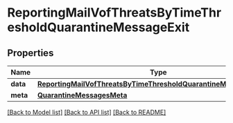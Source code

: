 # ReportingMailVofThreatsByTimeThresholdQuarantineMessageExit

## Properties
Name | Type | Description | Notes
------------ | ------------- | ------------- | -------------
**data** | [**ReportingMailVofThreatsByTimeThresholdQuarantineMessageExitData**](ReportingMailVofThreatsByTimeThresholdQuarantineMessageExitData.md) |  | [optional] 
**meta** | [**QuarantineMessagesMeta**](QuarantineMessagesMeta.md) |  | [optional] 

[[Back to Model list]](../README.md#documentation-for-models) [[Back to API list]](../README.md#documentation-for-api-endpoints) [[Back to README]](../README.md)

